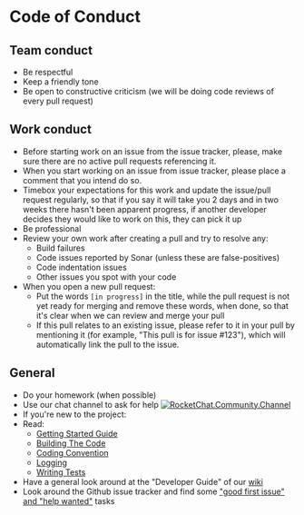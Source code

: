 Code of Conduct
===============

Team conduct
------------
* Be respectful
* Keep a friendly tone
* Be open to constructive criticism (we will be doing code reviews of every pull request)

Work conduct
------------
* Before starting work on an issue from the issue tracker, please, make sure there are no active pull requests referencing it.
* When you start working on an issue from issue tracker, please place a comment that you intend do so.
* Timebox your expectations for this work and update the issue/pull request regularly, so that if you say it will take you 2 days and in two weeks there hasn't been apparent progress, if another developer decides they would like to work on this, they can pick it up
* Be professional
* Review your own work after creating a pull and try to resolve any:
  * Build failures
  * Code issues reported by Sonar (unless these are false-positives)
  * Code indentation issues
  * Other issues you spot with your code
* When you open a new pull request:
  * Put the words `[in progress]` in the title, while the pull request is not yet ready for merging and remove these words, when done, so that it's clear when we can review and merge your pull
  * If this pull relates to an existing issue, please refer to it in your pull by mentioning it (for example, "This pull is for issue #123"), which will automatically link the pull to the issue.

General
-------
* Do your homework (when possible)
* Use our chat channel to ask for help [![RocketChat.Community.Channel](https://chat.carlspring.org/images/join-chat.svg)](https://chat.carlspring.org/channel/community)
* If you're new to the project:
 * Read:
   * [Getting Started Guide](https://strongbox.github.io/user-guide/getting-started.html)
   * [Building The Code](https://strongbox.github.io/developer-guide/building-the-code.html)
   * [Coding Convention](https://strongbox.github.io/developer-guide/coding-convention.html)
   * [Logging](https://strongbox.github.io/developer-guide/logging.html)
   * [Writing Tests](https://strongbox.github.io/developer-guide/writing-tests.html)
 * Have a general look around at the "Developer Guide" of our [wiki](https://strongbox.github.io/)
 * Look around the Github issue tracker and find some ["good first issue" and "help wanted"](https://github.com/strongbox/strongbox/issues?utf8=%E2%9C%93&q=is%3Aissue+is%3Aopen+label%3A%22good+first+issue%22+label%3A%22help+wanted%22) tasks
